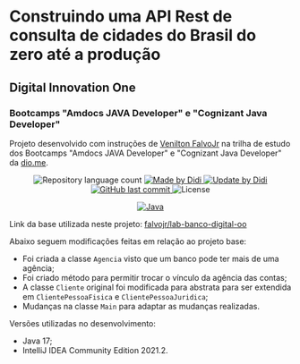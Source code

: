 # Construindo uma API Rest de consulta de cidades do Brasil do zero até a produção

## Digital Innovation One
### Bootcamps "Amdocs JAVA Developer" e "Cognizant Java Developer"

Projeto desenvolvido com instruções de [Venilton FalvoJr](https://github.com/falvojr) na trilha de estudo dos Bootcamps "Amdocs JAVA Developer" e "Cognizant Java Developer" da [dio.me](https://dio.me/).

<p align="center">
	<img alt="Repository language count" src="https://img.shields.io/github/languages/count/didifive/lab-banco-digital-oo">
<a href="https://www.linkedin.com/in/falvojr/">
		<img alt="Made by Didi" src="https://img.shields.io/badge/made%20by-FalvoJr-blue">
	</a>	
<a href="https://www.linkedin.com/in/luis-carlos-zancanela/">
		<img alt="Update by Didi" src="https://img.shields.io/badge/update%20by-Didi-green">
	</a>
	<a href="https://github.com/didifive/lab-banco-digital-oo/commits/master">
		<img alt="GitHub last commit" src="https://img.shields.io/github/last-commit/didifive/lab-banco-digital-oo?color=blue">
	</a>
	<img alt="License" src="https://img.shields.io/badge/license-MIT-brightgreen?color=blue">
</p>

<p align="center">
	<a href="https://dev.java/">
	  <img alt="Java" src="https://img.shields.io/static/v1?color=red&label=Dev&message=Java&style=for-the-badge&logo=Java">
	</a>
</p>

Link da base utilizada neste projeto: [falvojr/lab-banco-digital-oo](https://github.com/falvojr/lab-banco-digital-oo)

Abaixo seguem modificações feitas em relação ao projeto base:
* Foi criada a classe `Agencia` visto que um banco pode ter mais de uma agência;
* Foi criado método para permitir trocar o vínculo da agência das contas;
* A classe `Cliente` original foi modificada para abstrata para ser extendida em `ClientePessoaFisica` e `ClientePessoaJuridica`;
* Mudanças na classe `Main` para adaptar as mudanças realizadas.

Versões utilizadas no desenvolvimento:
* Java 17;
* IntelliJ IDEA Community Edition 2021.2.